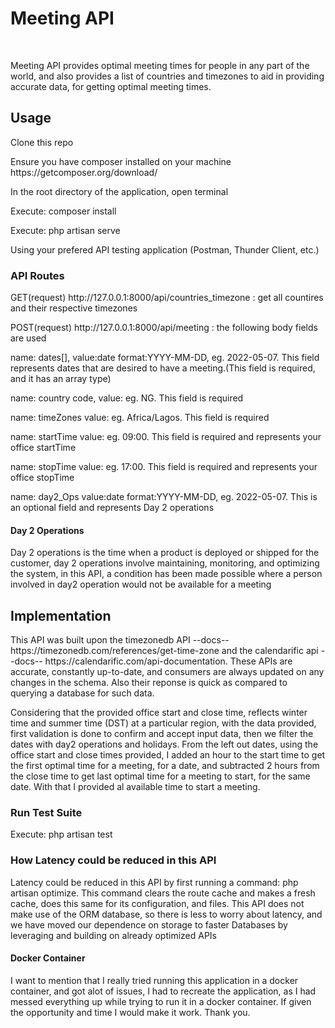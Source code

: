 <h1>Meeting API</h1>
<br>
<p>Meeting API provides optimal meeting times for people in any part of the world, and also provides a list of countries and timezones to aid in providing accurate data, for getting optimal meeting times.</p>

<h2>Usage</h2>
<p>Clone this repo</p>
<p>Ensure you have composer installed on your machine https://getcomposer.org/download/</p>
<p>In the root directory of the application, open terminal</p>
<p>Execute: composer install</p>
<p>Execute: php artisan serve</p>
<p>Using your prefered API testing application (Postman, Thunder Client, etc.)</p>
<h3>API Routes</h3>
<p>GET(request) http://127.0.0.1:8000/api/countries_timezone : get all countires and their respective timezones</p>
<p>POST(request) http://127.0.0.1:8000/api/meeting : the following body fields are used</p>
<p>name: dates[], value:date format:YYYY-MM-DD, eg. 2022-05-07. This field represents dates that are desired to have a meeting.<span>(This field is required, and it has an array type)</span></p>
<p>name: country code, value: eg. NG. This field is required</p>
<p>name: timeZones value: eg. Africa/Lagos. This field is required</p>
<p>name: startTime value: eg. 09:00. This field is required and represents your office startTime</p>
<p>name: stopTime value: eg. 17:00. This field is required and represents your office stopTime</p>
<p>name: day2_Ops value:date format:YYYY-MM-DD, eg. 2022-05-07. This is an optional field and represents Day 2 operations</p>

<h4>Day 2 Operations</h4>
<p>Day 2 operations is the time when a product is deployed or shipped for the customer, day 2 operations involve maintaining, monitoring, and optimizing the system, in this API, a condition has been made possible where a person  involved in day2 operation would not be available for a meeting </p>

<h2>Implementation</h2>
<p>This API was built upon the timezonedb API --docs-- https://timezonedb.com/references/get-time-zone and the calendarific api --docs-- https://calendarific.com/api-documentation. These APIs are accurate, constantly up-to-date, and consumers are always updated on any changes in the schema. Also their reponse is quick as compared to querying a database for such data.</p>
<p>Considering that the provided office start and close time, reflects winter time and summer time (DST) at a particular region, with the data provided, first validation is done to confirm and accept input data, then we filter the dates with day2 operations and holidays. From the left out dates, using the office start and close times provided, I added an hour to the start time to get the first optimal time for a meeting, for a date, and subtracted 2 hours from the close time to get last optimal time for a meeting to start, for the same date. With that I provided al available time to start a meeting.</p>

<h3>Run Test Suite</h3>
<p>Execute: php artisan test</p>

<h3> How Latency could be reduced in this API</h3>
<p>Latency could be reduced in this API by first running a command: php artisan optimize. This command clears the route cache and makes a fresh cache, does this same for its configuration, and files. This API does not make use of the ORM database, so there is less to worry about latency, and we have moved our dependence on storage to faster Databases by leveraging and building on already optimized APIs</p>

<h4>Docker Container</h4>
<p>I want to mention that I really tried running this application in a docker container, and got alot of issues, I had to recreate the application, as I had messed everything up while trying to run it in a docker container. If given the opportunity and time I would make it work. Thank you.</p>